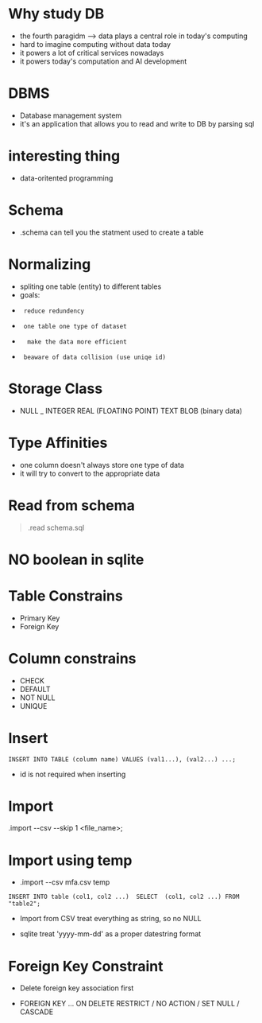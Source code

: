 # Why study DB

- the fourth paragidm --> data plays a central role in today's computing
- hard to imagine computing without data today
- it powers a lot of critical services nowadays
- it powers today's computation and AI development


# DBMS

- Database management system
- it's an application that allows you to read and write to DB by parsing sql


# interesting thing

- data-oritented programming


# Schema

- .schema can tell you the statment used to create a table

# Normalizing

- spliting one table (entity) to different tables
- goals: 
-      reduce redundency 
-      one table one type of dataset
-       make the data more efficient
-      beaware of data collision (use uniqe id)

# Storage Class

- NULL
_ INTEGER
  REAL (FLOATING POINT)
  TEXT
  BLOB (binary data)

# Type Affinities

- one column doesn't always store one type of data
- it will try to convert to the appropriate data

# Read from schema
> .read schema.sql

# NO boolean in sqlite

# Table Constrains
- Primary Key
- Foreign Key

# Column constrains

- CHECK
- DEFAULT
- NOT NULL
- UNIQUE

# Insert

`
	INSERT INTO TABLE (column name)
	VALUES (val1...), (val2...) ...;
`
- id is not required when inserting

# Import

.import --csv --skip 1 <file_name>;

# Import using temp

- .import --csv mfa.csv temp

`
	INSERT INTO table (col1, col2 ...) 
	SELECT  (col1, col2 ...) FROM "table2"; 
`

- Import from CSV treat everything as string, so no NULL

- sqlite treat 'yyyy-mm-dd' as a proper datestring format

# Foreign Key Constraint

- Delete foreign key association first

- FOREIGN KEY ... ON DELETE RESTRICT / NO ACTION / SET NULL / CASCADE
